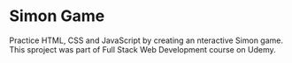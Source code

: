 # Simon Game
 Practice HTML, CSS and JavaScript by creating an nteractive Simon game.
This sproject was part of Full Stack Web Development course on Udemy.
